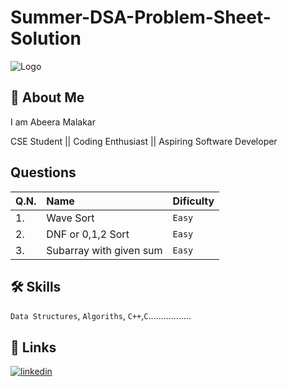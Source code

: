 # Summer-DSA-Problem-Sheet-Solution



![Logo](https://media.geeksforgeeks.org/wp-content/cdn-uploads/gfg_200x200-min.png)


## 🚀 About Me
I am Abeera Malakar

CSE Student || Coding Enthusiast || Aspiring Software Developer


## Questions



|Q.N.|  Name | Dificulty     |  
| :-------- | :------- | :------------------------- |
| 1. |Wave Sort | `Easy` | 
|2. |DNF or 0,1,2 Sort|`Easy`|
|3. |Subarray with given sum|`Easy`|


## 🛠 Skills
`Data Structures`, `Algoriths`, `C++`,`C`.................



## 🔗 Links

[![linkedin](https://img.shields.io/badge/linkedin-0A66C2?style=for-the-badge&logo=linkedin&logoColor=white)](https://www.linkedin.com/in/abeera-malakar-28b6251b6)
